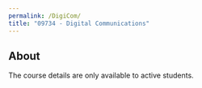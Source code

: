 ```yaml
---
permalink: /DigiCom/
title: "09734 - Digital Communications"
---
```

## About
The course details are only available to active students.


